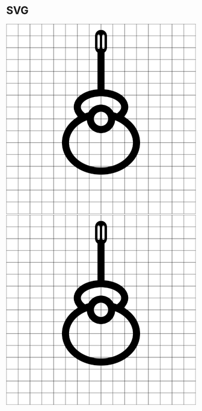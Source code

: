 # SVG

![temp](https://raw.githubusercontent.com/BorisPlus/SVG/master/TEMP/temp.svg?sanitize=true)
<img src="https://raw.githubusercontent.com/BorisPlus/SVG/master/TEMP/temp.svg?sanitize=true">
